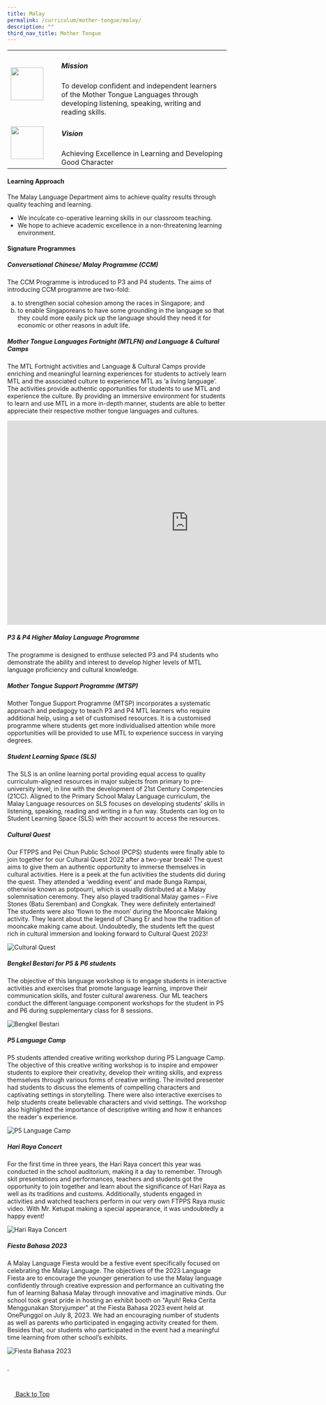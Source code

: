 ```yaml
---
title: Malay
permalink: /curriculum/mother-tongue/malay/
description: ""
third_nav_title: Mother Tongue
---
```

<table>
	<tbody><tr>
		<td width="100px">
			<img src="/images/mission.jpg" style="height:75px; width:75px">
		</td>
		<td> 
			<h5><b>Mission</b></h5>
			To develop confident and independent learners of the Mother Tongue Languages through developing listening, speaking, writing and reading skills.
		</td>
	</tr>
	<tr>
		<td>
			<img src="/images/vision.png" style="height:75px; width:75px">
		</td>
		<td> 
			<h5><b>Vision</b></h5>
			Achieving Excellence in Learning and Developing Good Character
		</td>
	</tr>
</tbody></table>

<h4><b> Learning Approach</b></h4>

The Malay Language Department aims to achieve quality results through quality teaching and learning.  

*   We inculcate co-operative learning skills in our classroom teaching.
*   We hope to achieve academic excellence in a non-threatening learning environment.

<h4><b> Signature Programmes</b></h4>
<h5><b> Conversational Chinese/ Malay Programme (CCM)  </b></h5>

The CCM Programme is introduced to P3 and P4 students. The aims of introducing CCM programme are two-fold:

<ol style="list-style-type:lower-alpha">
	<li> to strengthen social cohesion among the races in Singapore; and</li>
	<li> to enable Singaporeans to have some grounding in the language so that they could more easily  pick up the language should they need it for economic or other reasons in adult life.</li>
	</ol>
<h5><b>Mother Tongue Languages Fortnight (MTLFN) and Language &amp; Cultural Camps</b></h5>

The MTL Fortnight activities and Language &amp; Cultural Camps provide enriching and meaningful learning experiences for students to actively learn MTL and the associated culture to experience MTL as ‘a living language’. The activities provide authentic opportunities for students to use MTL and experience the culture. By providing an immersive environment for students to learn and use MTL in a more in-depth manner, students are able to better appreciate their respective mother tongue languages and cultures.

<iframe allowfullscreen="" allow="accelerometer; autoplay; clipboard-write; encrypted-media; gyroscope; picture-in-picture; web-share" frameborder="0" title="YouTube video player" src="https://www.youtube.com/embed/BSqFoIp7F_k" height="468" width="832"></iframe>

<h5><b>P3 &amp; P4 Higher Malay Language Programme</b></h5>

The programme is designed to enthuse selected P3 and P4 students who demonstrate the ability and interest to develop higher levels of MTL language proficiency and cultural knowledge.

<h5><b>Mother Tongue Support Programme (MTSP)</b></h5>

Mother Tongue Support Programme (MTSP) incorporates a systematic approach and pedagogy to teach P3 and P4 MTL learners who require additional help, using a set of customised resources. It is a customised programme where students get more individualised attention while more opportunities will be provided to use MTL to experience success in varying degrees.

<h5><b>Student Learning Space (SLS)</b></h5>

The SLS is an online learning portal providing equal access to quality curriculum-aligned resources in major subjects from primary to pre-university level, in line with the development of 21st Century Competencies (21CC). Aligned to the Primary School Malay Language curriculum, the Malay Language resources on SLS focuses on developing students’ skills in listening, speaking, reading and writing in a fun way. Students can log on to Student Learning Space (SLS) with their account to access the resources.

<h5><b> Cultural Quest </b></h5>

Our FTPPS and Pei Chun Public School (PCPS) students were finally able to join together for our Cultural Quest 2022 after a two-year break! The quest aims to give them an authentic opportunity to immerse themselves in cultural activities. Here is a peek at the fun activities the students did during the quest. They attended a ‘wedding event’ and made Bunga Rampai, otherwise known as potpourri, which is usually distributed at a Malay solemnisation ceremony. They also played traditional Malay games – Five Stones (Batu Seremban) and Congkak. They were definitely entertained! The students were also ‘flown to the moon’ during the Mooncake Making activity. They learnt about the legend of Chang Er and how the tradition of mooncake making came about. Undoubtedly, the students left the quest rich in cultural immersion and looking forward to Cultural Quest 2023!

![Cultural Quest](/images/Curriculum/Mother%20Tongue/Malay/cultural%20quest.jpg)

<h5><b>Bengkel Bestari for P5 &amp; P6 students</b></h5>

The objective of this language workshop is to engage students in interactive activities and exercises that promote language learning, improve their communication skills, and foster cultural awareness. Our ML teachers conduct the different language component workshops for the student in P5 and P6 during supplementary class for 8 sessions.

![Bengkel Bestari](/images/Curriculum/Mother%20Tongue/Malay/bengkel%20bestari%20p5%20&amp;%20p6%20(2).jpg)

<h5><b>P5 Language Camp </b></h5>

P5 students attended creative writing workshop during P5 Language Camp. The objective of this creative writing workshop is to inspire and empower students to explore their creativity, develop their writing skills, and express themselves through various forms of creative writing. The invited presenter had students to discuss the elements of compelling characters and captivating settings in storytelling. There were also interactive exercises to help students create believable characters and vivid settings. The workshop also highlighted the importance of descriptive writing and how it enhances the reader's experience.

![P5 Language Camp ](/images/Curriculum/Mother%20Tongue/Malay/p5%20mtl%20language%20camp%20%20(1).jpg)

<h5><b>Hari Raya Concert</b></h5>

For the first time in three years, the Hari Raya concert this year was conducted in the school auditorium, making it a day to remember. Through skit presentations and performances, teachers and students got the opportunity to join together and learn about the significance of Hari Raya as well as its traditions and customs. Additionally, students engaged in activities and watched teachers perform in our very own FTPPS Raya music video. With Mr. Ketupat making a special appearance, it was undoubtedly a happy event!

![Hari Raya Concert](/images/Curriculum/Mother%20Tongue/Malay/hari%20raya%202023.jpg)

<h5><b>Fiesta Bahasa 2023</b></h5>

A Malay Language Fiesta would be a festive event specifically focused on celebrating the Malay Language. The objectives of the 2023 Language Fiesta are to encourage the younger generation to use the Malay language confidently through creative expression and performance an cultivating the fun of learning Bahasa Malay through innovative and imaginative minds. Our school took great pride in hosting an exhibit booth on "Ayuh! Reka Cerita Menggunakan Storyjumper" at the Fiesta Bahasa 2023 event held at OnePunggol on July 8, 2023.  We had an encouraging number of students as well as parents who participated in engaging activity created for them. Besides that, our students who participated in the event had a meaningful time learning from other school’s exhibits. 

![Fiesta Bahasa 2023](/images/Curriculum/Mother%20Tongue/Malay/fiesta%20bahasa%202023.jpg)
<br><br><br>
<a href="/curriculum/mother-tongue/malay#lo_main">
		 <img align="center" style="width:3%" src="/images/arrow-up.png"> Back to Top 
</a>